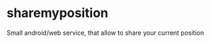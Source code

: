 sharemyposition
===============

Small android/web service, that allow to share your current position
